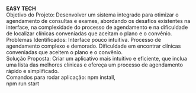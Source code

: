 **EASY TECH**<br/>
Objetivo do Projeto: Desenvolver um sistema integrado para otimizar o agendamento de consultas e exames, abordando os desafios existentes na interface, na complexidade do processo de agendamento e na dificuldade de localizar clínicas conveniadas que aceitam o plano e o convênio.
<br/>
Problemas Identificados:
Interface pouco intuitiva.
Processo de agendamento complexo e demorado.
Dificuldade em encontrar clínicas conveniadas que aceitem o plano e o convênio.
<br/>
Solução Proposta: 
Criar um aplicativo mais intuitivo e eficiente, que inclua uma lista das melhores clínicas e ofereça um processo de agendamento rápido e simplificado.
<br/>
Comandos para rodar aplicação:
npm install, <br/>
npm run start
